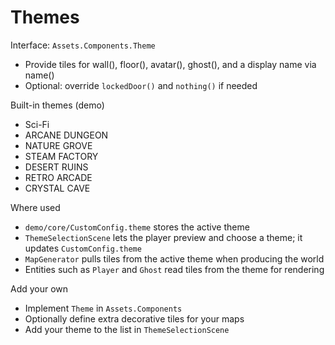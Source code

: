 # Themes

Interface: `Assets.Components.Theme`
- Provide tiles for wall(), floor(), avatar(), ghost(), and a display name via name()
- Optional: override `lockedDoor()` and `nothing()` if needed

Built-in themes (demo)
- Sci-Fi
- ARCANE DUNGEON
- NATURE GROVE
- STEAM FACTORY
- DESERT RUINS
- RETRO ARCADE
- CRYSTAL CAVE

Where used
- `demo/core/CustomConfig.theme` stores the active theme
- `ThemeSelectionScene` lets the player preview and choose a theme; it updates `CustomConfig.theme`
- `MapGenerator` pulls tiles from the active theme when producing the world
- Entities such as `Player` and `Ghost` read tiles from the theme for rendering

Add your own
- Implement `Theme` in `Assets.Components`
- Optionally define extra decorative tiles for your maps
- Add your theme to the list in `ThemeSelectionScene`
